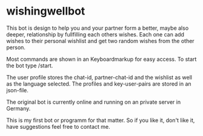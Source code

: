 # wishingwellbot

This bot is design to help you and your partner form a better, maybe also deeper, relationship by fullfilling each others wishes.
Each one can add wishes to their personal wishlist and get two random wishes from the other person.

Most commands are shown in an Keyboardmarkup for easy access. To start the bot type /start.

The user profile stores the chat-id, partner-chat-id and the wishlist as well as the language selected.
The profiles and key-user-pairs are stored in an json-file.

The original bot is currently online and running on an private server in Germany.

This is my first bot or programm for that matter. So if you like it, don't like it, have suggestions feel free to contact me.
